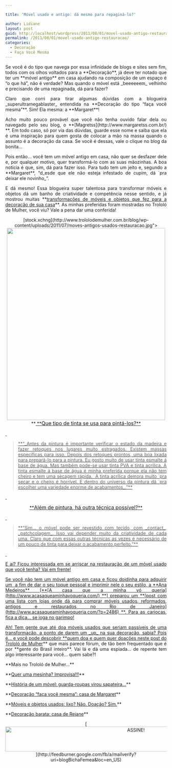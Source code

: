 ```yaml
---

title: 'Móvel usado e antigo: dá mesmo para repaginá-lo?'

author: Lidiane
layout: post
guid: http://localhost/wordpress/2011/08/01/movel-usado-antigo-restauracao/
permalink: /2011/08/01/movel-usado-antigo-restauracao/
categories:
  - Decoração
  - Faça Você Mesma
---
```

<p style="text-align: justify;">
  Se você é do tipo que navega por essa infinidade de blogs e sites sem fim, todos com os olhos voltados para a **Decoração**, já deve ter notado que ter um **móvel antigo** em casa ajudando na composição de um espaço é “o que há”, não é verdade? Mas quando o móvel está _beeeeeem_ velhinho e precisando de uma repaginada, dá para fazer?
</p>

<p style="text-align: justify;" align="justify">
  Claro que corri para tirar algumas dúvidas com a blogueira _superultramegablaster_ entendida na **Decoração do tipo “faça você mesma”**. Sim! Ela mesma: a **Margaret**!
</p>

<!--more-->

<p align="justify">
  Acho muito pouco provável que você não tenha ouvido falar dela ou navegado pelo seu blog, o **[Magretss](http://www.margaretss.com.br/) **. Em todo caso, só por via das dúvidas, guarde esse nome e saiba que ela é uma inspiração para quem gosta de colocar a mão na massa quando o assunto é a decoração da casa. Se você é dessas, vale o clique no blog da bonita…
</p>

<p align="justify">
  Pois então… você tem um móvel antigo em casa, não quer se desfazer dele e, por qualquer motivo, quer transformá-lo com as suas mãozinhas. A boa notícia é que, sim, dá para fazer isso. Para tudo tem um jeito e, segundo a **Margaret**, “d_esde que ele não esteja infestado de cupim, dá ´pra deixar ele novinho_”.
</p>

<p align="justify">
  E dá mesmo! Essa blogueira super talentosa para transformar móveis e objetos dá um banho de criatividade e competência nesse sentido, e já mostrou muitas **<a href="http://www.trololodemulher.com.br/2011/05/09/decoracao-reciclagem/">transformações de móveis e objetos que fez para a decoração de sua casa</a>**. As minhas preferidas foram mostradas no Trololó de Mulher, você viu? Vale a pena dar uma conferida!
</p>

<p align="center">
  [stock.xchng](http://www.trololodemulher.com.br/blog/wp-content/uploads/2011/07/moves-antigos-usados-restauracao.jpg"><img class="alignnone size-full wp-image-6690" title="móves antigos usados restauração" src="http://www.trololodemulher.com.br/blog/wp-content/uploads/2011/07/moves-antigos-usados-restauracao.jpg" alt="" width="494" height="600" /></a><br /> **<a href="http://www.sxc.hu/) **
</p>

&nbsp;

<p align="center">
  **<span style="font-size: medium;">Que tipo de tinta se usa para pintá-los?</span>**
</p>

&nbsp;

> <p align="justify">
>   **“_Antes da pintura é importante verificar o estado da madeira e fazer retoques nos lugares muito estragados. Existem massas específicas para isso. Depois dos retoques prontos, uma boa lixada para prepará-lo para a pintura. Eu gosto muito de usar tinta esmalte á base de água. Mas também pode-se usar tinta PVA e tinta acrilica. A tinta esmalte á base de água é minha preferida porque ela não tem cheiro e tem uma secagem rápida.  A tinta acrílica demora muito ´pra secar e o cheiro é horrível. E dentro do universo da pintura dá ´pra escolher uma variedade enorme de acabamentos_.”**
> </p>

&nbsp;

<p align="center">
  **<span style="font-size: medium;">Além de pintura, há outra técnica possível?</span>**
</p>

&nbsp;

> <p align="justify">
>   **“Sim&#8230; o móvel pode ser revestido com tecido, com _contact_, _patchcolagem_. Isso vai depender muito da criatividade de cada uma. Claro que com essas outras técnicas as vezes é necessário de um pouco de tinta para deixar o acabamento perfeito.”**
> </p>

&nbsp;

<p align="justify">
  E aí? Ficou interessada em se arriscar na restauração de um móvel usado que você tenha? Vai em frente!
</p>

<p align="justify">
  Se você não tem um móvel antigo em casa e ficou doidinha para adquirir um  a fim de dar o seu toque pessoal e imprimir nele o seu estilo, a **Ana Medeiros** [**[A casa que a minha vó queria](http://www.acasaqueaminhavoqueria.com/) **] preparou um **[post com uma lista com lojas onde dá para comprar móveis usados, reformados, antigos e restaurados no Rio de Janeiro](http://www.acasaqueaminhavoqueria.com/?p=2486) **. Para as cariocas, fica a dica… se joga no garimpo!
</p>

<p align="justify">
  Ah! Tem gente que até doa móveis usados que seriam passíveis de uma transformação, a ponto de darem um _up_ na sua decoração, sabia? Pois é… e você pode descobrir **<a href="http://www.trololodemulher.com.br/2009/06/28/moveis-objetos-usados-doacao/">quem doa e quem quer doações neste post do Trololó de Mulher</a>** que mais parece fórum, de tão bem frequentado que é por **gente do Brasil inteiro**. Vai lá e dá uma espiada… de repente tem algo interessante para você… quem sabe?!
</p>

<p align="justify">
  **Mais no Trololó de Mulher…**
</p>

<p align="justify">
  **<a href="http://www.trololodemulher.com.br/2011/07/12/decoracao-faca-voce-mesma-2/">Quer uma mesinha? Improvisa!!!</a>**
</p>

<p align="justify">
  **<a href="http://www.trololodemulher.com.br/2011/06/02/decoracao-faca-voce-mesma/">História de um móvel: guarda-roupas virou sapateira…</a>**
</p>

<p align="justify">
  **<a href="http://www.trololodemulher.com.br/2011/05/09/decoracao-reciclagem/">Decoração “faça você mesma”: casa de Margaret</a>**
</p>

<p align="justify">
  **<a href="http://www.trololodemulher.com.br/2009/06/28/moveis-objetos-usados-doacao/">Móveis e objetos usados: lixo? Não. Doação? Sim.</a>**
</p>

<p align="justify">
  **<a href="http://www.trololodemulher.com.br/2011/07/15/decoracao-barata/">Decoração barata: casa de Rejane</a>**
</p>

<p align="center">
  [<img class="alignnone size-full wp-image-10439" src="http://www.trololodemulher.com.br/blog/wp-content/uploads/2014/09/ASSINE.png" alt="ASSINE!" width="800" height="78" />](http://feedburner.google.com/fb/a/mailverify?uri=blogBichaFemea&loc=en_US) 
</p>